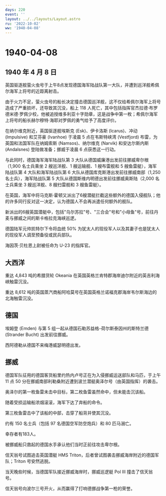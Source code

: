 ```yaml
---
days: 220
event: ''
layout: ../../layouts/Layout.astro
ru: '2022-10-02'
ww: '1940-04-08'
---
```


# 1940-04-08

## 1940 年 4 月 8 日

英国驱逐舰萤火虫号于上午8点发现德国海军陆战队第一大队，并遭到巡洋舰希佩尔海军上将号的近距离射击。

由于火力不足，萤火虫号的船长决定撞击德国巡洋舰，这不仅给希佩尔海军上将号造成了严重损坏，还导致其沉没，船上
118
人死亡，其中包括指挥官杰拉德·布罗德米德·罗佩少校，他被追授维多利亚十字勋章，这是战争中第一枚；希佩尔海军上将号的船长赫尔穆特·海耶对罗佩的勇气给予了高度评价。

在纳尔维克附近，英国驱逐舰埃斯克 (Esk)、伊卡洛斯 (Icarus)、冲动
(Impulsive) 和艾芬豪 (Ivanhoe) 于凌晨 5 点在韦斯特峡湾 (Vestfjord)
布雷，为英国和法国军队在纳姆索斯 (Namsos)、纳尔维克 (Narvik)
和安达尔斯内斯 (Andalsnes) 登陆做准备；挪威于凌晨 6 点获悉这一行动。

与此同时，德国海军海军陆战队第 3
大队从德国威廉港出发前往挪威卑尔根（1,900 名士兵乘坐 2 艘巡洋舰、1
艘运输舰、1 艘布雷舰和 5 艘鱼雷艇），海军陆战队第 4 大队和海军陆战队第 6
大队从德国库克斯港出发前往挪威南部（1,250 名士兵），海军陆战队第 5
大队从德国斯维内明德出发前往挪威奥斯陆（2,000 名士兵乘坐 3 艘巡洋舰、8
艘扫雷舰和 3 艘鱼雷艇）。

在英国，海军中将马克斯·霍顿又派出了6艘潜艇拦截这些额外的德国入侵舰队；他的许多同行反对这一决定，认为德国人不会再派遣任何额外的舰队。

新派出的6艘英国潜艇中，包括"乌尔苏拉"号、"三合会"号和"小母鱼"号，前往丹麦与挪威之间的斯卡格拉克海峡巡逻。

德国陆军元帅凯特尔下令将血统 50%
为犹太人的现役军人以及其妻子也是犹太人的现役军人调至预备役或民兵部队。

海因茨·贝杜恩上尉被任命为 U-23 的指挥官。

## 大西洋

重达 4,843 吨的希腊货轮 Okeania
在英国英格兰肯特郡海岸迪尔附近的英吉利海峡触雷沉没。

重达 8,612
吨的英国蒸汽商船阿哈莫号在英国英格兰诺福克郡海岸韦尔斯海边的北海触雷沉没。

## 德国

埃姆登 (Emden) 与第 5 组一起从德国石勒苏益格-荷尔斯泰因州的斯特兰德
(Strander Bucht) 出发前往挪威。

西阿德勒从德国不来梅港威瑟明德出发。

## 挪威

德国军队征用的德国客货船里约热内卢号正在为入侵挪威运送部队和马匹，于上午
11 点 50
分在挪威南部利勒桑附近遭到波兰潜艇奥泽尔号（由英国指挥）的袭击。

奥泽尔的第一枚鱼雷未击中目标，第二枚鱼雷虽然命中，但未能击沉该船。

随着受损运输船浓烟滚滚，海军下达了弃船的命令。

第三枚鱼雷击中了该船的中部，击穿了船背并使其沉没。

约有 150 名士兵（包括 97 名德国空军防空炮兵）和 80 匹马溺亡。

幸存者有183人。

被挪威船只救起的德国水手承认他们当时正前往攻击卑尔根。

信天翁号试图追击英国潜艇 HMS
Triton，后者曾试图袭击挪威海岸附近的德国军队；Triton 号安然逃脱。

当天晚些时候，当德国军队接近挪威海岸时，挪威巡逻艇 Pol III
撞击了信天翁号。

信天翁号向波尔三号开火，从而赢得了打响德挪战争第一枪的荣誉。